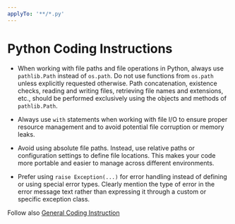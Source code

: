 ```yaml
---
applyTo: '**/*.py'
---
```


# Python Coding Instructions

- When working with file paths and file operations in Python, always use `pathlib.Path` instead of `os.path`. Do not use functions from `os.path` unless explicitly requested otherwise. Path concatenation, existence checks, reading and writing files, retrieving file names and extensions, etc., should be performed exclusively using the objects and methods of `pathlib.Path`.

- Always use `with` statements when working with file I/O to ensure proper resource management and to avoid potential file corruption or memory leaks.

- Avoid using absolute file paths. Instead, use relative paths or configuration settings to define file locations. This makes your code more portable and easier to manage across different environments.

- Prefer using `raise Exception(...)` for error handling instead of defining or using special error types. Clearly mention the type of error in the error message text rather than expressing it through a custom or specific exception class.

Follow also  [General Coding Instruction](../copilot_instructions.md)